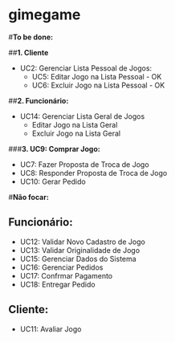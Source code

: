 # gimegame

#**To be done:**

##**1. Cliente**
* UC2: Gerenciar Lista Pessoal de Jogos:
  * UC5: Editar Jogo na Lista Pessoal - OK
  * UC6: Excluir Jogo na Lista Pessoal - OK

##**2. Funcionário:**
* UC14: Gerenciar Lista Geral de Jogos
  * Editar Jogo na Lista Geral
  * Excluir Jogo na Lista Geral
  
###**3. UC9: Comprar Jogo:**
* UC7: Fazer Proposta de Troca de Jogo
* UC8: Responder Proposta de Troca de Jogo
* UC10: Gerar Pedido


#**Não focar:**
## **Funcionário:**
* UC12: Validar Novo Cadastro de Jogo
* UC13: Validar Originalidade de Jogo
* UC15: Gerenciar Dados do Sistema
* UC16: Gerenciar Pedidos
* UC17: Confrmar Pagamento
* UC18: Entregar Pedido
    
## **Cliente:**
* UC11: Avaliar Jogo
